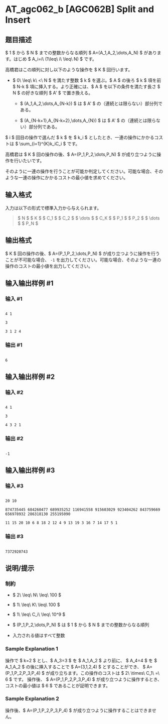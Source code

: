 # AT_agc062_b [AGC062B] Split and Insert

## 题目描述

[problemUrl]: https://atcoder.jp/contests/agc062/tasks/agc062_b

$ 1 $ から $ N $ までの整数からなる順列 $ A=(A_1,A_2,\dots,A_N) $ があります。はじめ $ A_i=i\ (1\leq\ i\ \leq\ N) $ です。

高橋君はこの順列に対し以下のような操作を $ K $ 回行います。

- $ 0\ \leq\ k\ <\ N $ を満たす整数 $ k $ を選ぶ。$ A $ の後ろ $ k $ 項を前 $ N-k $ 項に挿入する。より正確には、$ A $ を以下の条件を満たす長さ $ N $ の好きな順列 $ A' $ で置き換える。
  - $ (A_1,A_2,\dots,A_{N-k}) $ は $ A' $ の（連続とは限らない）部分列である。
  - $ (A_{N-k+1},A_{N-k+2},\dots,A_{N}) $ は $ A' $ の（連続とは限らない）部分列である。
 
$ i $ 回目の操作で選んだ $ k $ を $ k_i $ としたとき、一連の操作にかかるコストは $ \sum_{i=1}^{K}k_iC_i $ です。

高橋君は $ K $ 回の操作の後、$ A=(P_1,P_2,\dots,P_N) $ が成り立つように操作を行いたいです。

そのように一連の操作を行うことが可能か判定してください。可能な場合、そのような一連の操作にかかるコストの最小値を求めてください。

## 输入格式

入力は以下の形式で標準入力から与えられます。

> $ N $ $ K $ $ C_1 $ $ C_2 $ $ \dots $ $ C_K $ $ P_1 $ $ P_2 $ $ \dots $ $ P_N $

## 输出格式

$ K $ 回の操作の後、$ A=(P_1,P_2,\dots,P_N) $ が成り立つように操作を行うことが不可能な場合、 `-1` を出力してください。可能な場合、そのような一連の操作のコストの最小値を出力してください。

## 输入输出样例 #1

### 输入 #1

```
4 1
3
3 1 2 4
```

### 输出 #1

```
6
```

## 输入输出样例 #2

### 输入 #2

```
4 1
3
4 3 2 1
```

### 输出 #2

```
-1
```

## 输入输出样例 #3

### 输入 #3

```
20 10
874735445 684260477 689935252 116941558 915603029 923404262 843759669 656978932 286318130 255195090
11 15 20 10 6 8 18 2 12 4 9 13 19 3 16 7 14 17 5 1
```

### 输出 #3

```
7372920743
```

## 说明/提示

### 制約

- $ 2\ \leq\ N\ \leq\ 100 $
- $ 1\ \leq\ K\ \leq\ 100 $
- $ 1\ \leq\ C_i\ \leq\ 10^9 $
- $ (P_1,P_2,\dots,P_N) $ は $ 1 $ から $ N $ までの整数からなる順列
- 入力される値はすべて整数
 
### Sample Explanation 1

操作で $ k=2 $ とし、$ A_3=3 $ を $ A_1,A_2 $ より前に、 $ A_4=4 $ を $ A_1,A_2 $ の後に挿入することで $ A=(3,1,2,4) $ とすることができ、 $ A=(P_1,P_2,P_3,P_4) $ が成り立ちます。この操作のコストは $ 2\ \times\ C_1\ =\ 6 $ です。 操作後、 $ A=(P_1,P_2,P_3,P_4) $ が成り立つように操作するとき、コストの最小値は $ 6 $ であることが証明できます。

### Sample Explanation 2

操作後、$ A=(P_1,P_2,P_3,P_4) $ が成り立つように操作することはできません。
